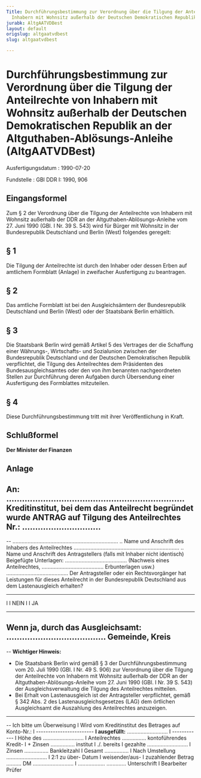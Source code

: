 ```yaml
---
Title: Durchführungsbestimmung zur Verordnung über die Tilgung der Anteilrechte von
  Inhabern mit Wohnsitz außerhalb der Deutschen Demokratischen Republik an der Altguthaben-Ablösungs-Anleihe
jurabk: AltgAATVDBest
layout: default
origslug: altgaatvdbest
slug: altgaatvdbest

---
```


# Durchführungsbestimmung zur Verordnung über die Tilgung der Anteilrechte von Inhabern mit Wohnsitz außerhalb der Deutschen Demokratischen Republik an der Altguthaben-Ablösungs-Anleihe (AltgAATVDBest)

Ausfertigungsdatum
:   1990-07-20

Fundstelle
:   GBl DDR I: 1990, 906

## Eingangsformel

Zum § 2 der Verordnung über die Tilgung der Anteilrechte von Inhabern
mit Wohnsitz außerhalb der DDR an der Altguthaben-Ablösungs-Anleihe
vom 27. Juni 1990 (GBl. I Nr. 39 S. 543) wird für Bürger mit Wohnsitz
in der Bundesrepublik Deutschland und Berlin (West) folgendes
geregelt:

## § 1

Die Tilgung der Anteilrechte ist durch den Inhaber oder dessen Erben
auf amtlichem Formblatt (Anlage) in zweifacher Ausfertigung zu
beantragen.

## § 2

Das amtliche Formblatt ist bei den Ausgleichsämtern der Bundesrepublik
Deutschland und Berlin (West) oder der Staatsbank Berlin erhältlich.

## § 3

Die Staatsbank Berlin wird gemäß Artikel 5 des Vertrages der die
Schaffung einer Währungs-, Wirtschafts- und Sozialunion zwischen der
Bundesrepublik Deutschland und der Deutschen Demokratischen Republik
verpflichtet, die Tilgung des Anteilrechtes dem Präsidenten des
Bundesausgleichsamtes oder den von ihm benannten nachgeordneten
Stellen zur Durchführung deren Aufgaben durch Übersendung einer
Ausfertigung des Formblattes mitzuteilen.

## § 4

Diese Durchführungsbestimmung tritt mit ihrer Veröffentlichung in
Kraft.

## Schlußformel

**Der Minister der Finanzen**

## Anlage

An:
....................................................................
Kreditinstitut, bei dem das Anteilrecht begründet wurde
ANTRAG auf Tilgung des Anteilrechtes Nr.:
..............................
----------------------------------------------------------------------
--
......................................................................
..
Name und Anschrift des Inhabers des Anteilrechtes
......................................................................
..
Name und Anschrift des Antragstellers (falls mit Inhaber nicht
identisch)
Beigefügte Unterlagen:
.........................................
(Nachweis eines Anteilrechtes,
.........................................
Erbunterlagen usw.)
.........................................
Der Antragsteller oder ein Rechtsvorgänger hat Leistungen für
dieses Anteilrecht in der Bundesrepublik Deutschland aus dem
Lastenausgleich erhalten?
----                 ----
I  I NEIN            I  I JA
----                 ----
Wenn ja, durch das Ausgleichsamt:
......................................
Gemeinde, Kreis
----------------------------------------------------------------------
--
**Wichtiger Hinweis:**
- Die Staatsbank Berlin wird gemäß § 3 der Durchführungsbestimmung
vom 20. Juli 1990 (GBl. I Nr. 49 S. 906) zur Verordnung über
die Tilgung der Anteilrechte von Inhabern mit Wohnsitz
außerhalb der DDR an der Altguthaben-Ablösungs-Anleihe vom
27\. Juni 1990 (GBl. I Nr. 39 S. 543) der Ausgleichsverwaltung
die Tilgung des Anteilrechtes mitteilen.
- Bei Erhalt von Lastenausgleich ist der Antragsteller verpflichtet,
gemäß § 342 Abs. 2 des Lastenausgleichsgesetzes (LAG) dem
örtlichen Ausgleichsamt die Auszahlung des Anteilrechtes
anzuzeigen.
----------------------------------------------------------------------
--
Ich bitte um Überweisung         I                 Wird vom
Kreditinstitut
des Betrages auf Konto-Nr.:      I   ------------------------
**I   ausgefüllt:**
...........................      I   ------------
I   Höhe des
...........................      I   Anteilrechtes    ................
kontoführendes Kredit-           I   + Zinsen         ................
institut                         I   ./. bereits
I     gezahlte
...........................      I     Zinsen         ................
Bankleitzahl                     I
Gesamt                          ................
I   Nach Umstellung
...........................      I   2:1 zu über-
Datum                            I   weisender/aus-
I   zuzahlender Betrag .......... DM
...........................      I   .................. .............
Unterschrift                     I      Bearbeiter         Prüfer

